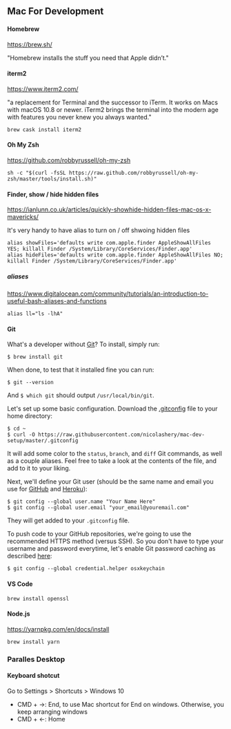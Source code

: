 ## Mac For Development

#### Homebrew
https://brew.sh/

"Homebrew installs the stuff you need that Apple didn’t."

#### iterm2
https://www.iterm2.com/

"a replacement for Terminal and the successor to iTerm. It works on Macs with macOS 10.8 or newer. iTerm2 brings the terminal into the modern age with features you never knew you always wanted."

```
brew cask install iterm2
```

#### Oh My Zsh
https://github.com/robbyrussell/oh-my-zsh

```
sh -c "$(curl -fsSL https://raw.github.com/robbyrussell/oh-my-zsh/master/tools/install.sh)"
```

#### Finder, show / hide hidden files
https://ianlunn.co.uk/articles/quickly-showhide-hidden-files-mac-os-x-mavericks/

It's very handy to have alias to turn on / off shwoing hidden files

```
alias showFiles='defaults write com.apple.finder AppleShowAllFiles YES; killall Finder /System/Library/CoreServices/Finder.app'
alias hideFiles='defaults write com.apple.finder AppleShowAllFiles NO; killall Finder /System/Library/CoreServices/Finder.app'
```

##### aliases
https://www.digitalocean.com/community/tutorials/an-introduction-to-useful-bash-aliases-and-functions

```
alias ll="ls -lhA"
```


#### Git

What's a developer without [Git](http://git-scm.com/)? To install, simply run:

    $ brew install git
    
When done, to test that it installed fine you can run:

    $ git --version
    
And `$ which git` should output `/usr/local/bin/git`.

Let's set up some basic configuration. Download the [.gitconfig](https://raw.githubusercontent.com/nicolashery/mac-dev-setup/master/.gitconfig) file to your home directory:

    $ cd ~
    $ curl -O https://raw.githubusercontent.com/nicolashery/mac-dev-setup/master/.gitconfig

It will add some color to the `status`, `branch`, and `diff` Git commands, as well as a couple aliases. Feel free to take a look at the contents of the file, and add to it to your liking.

Next, we'll define your Git user (should be the same name and email you use for [GitHub](https://github.com/) and [Heroku](http://www.heroku.com/)):

    $ git config --global user.name "Your Name Here"
    $ git config --global user.email "your_email@youremail.com"

They will get added to your `.gitconfig` file.

To push code to your GitHub repositories, we're going to use the recommended HTTPS method (versus SSH). So you don't have to type your username and password everytime, let's enable Git password caching as described [here](https://help.github.com/articles/set-up-git):

    $ git config --global credential.helper osxkeychain

#### VS Code

```
brew install openssl
```

#### Node.js
https://yarnpkg.com/en/docs/install
```
brew install yarn
```

### Paralles Desktop

#### Keyboard shotcut

Go to Settings > Shortcuts > Windows 10

* CMD + ->: End, to use Mac shortcut for End on windows. Otherwise, you keep arranging windows
* CMD + <-: Home
